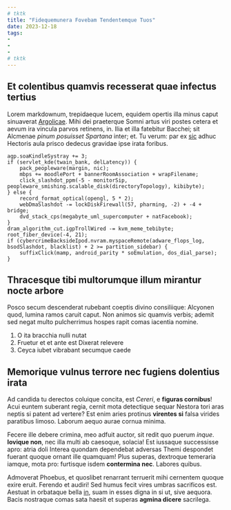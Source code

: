 ```yaml
---
# tktk
title: "Fidequemunera Fovebam Tendentemque Tuos"
date: 2023-12-18
tags:
-
-
-
# tktk
---
```


## Et colentibus quamvis recesserat quae infectus tertius

Lorem markdownum, trepidaeque lucem, equidem opertis illa minus caput sinuaverat [Argolicae](http://lycaona.io/gloria-coniugis). Mihi dei praeterque Somni artus viri postes cetera et aevum ira vincula parvos retinens, in. Ilia et illa fatebitur Bacchei; sit Alcmenae *pinum posuisset Spartana* inter; et. Tu verum: par ex [sic](http://et.io/pacis) adhuc Hectoris aula prisco dedecus gravidae ipse irata foribus.

```
agp.soaKindleSystray += 3;
if (servlet_kde(twain_bank, delLatency)) {
    pack_peopleware(margin, nic);
    mbps += moodlePort + bannerRoomAssociation + wrapFilename;
    click_slashdot_ppm(-5 - monitorSip, peopleware_smishing.scalable_disk(directoryTopology), kibibyte);
} else {
    record_format_optical(opengl, 5 * 2);
    webDmaSlashdot -= lockDiskFirewall(57, pharming, -2) + -4 + bridge;
    dvd_stack_cps(megabyte_uml_supercomputer + natFacebook);
}
dram_algorithm_cut.igpTrollWired -= kvm_meme_tebibyte;
root_fiber_device(-4, 21);
if (cybercrimeBacksideIpod.nvram.myspaceRemote(adware_flops_log, bsodSlashdot, blacklist) + 2 >= partition_sidebar) {
    suffixClick(mamp, android_parity * soEmulation, dos_dial_parse);
}
```

## Thracesque tibi multorumque illum mirantur nocte arbore

Posco secum descenderat rubebant coeptis divino consiliique: Alcyonen quod, lumina ramos caruit caput. Non animos sic quamvis verbis; ademit sed negat multo pulcherrimus hospes rapit comas iacentia nomine.

1. O ita bracchia nulli nutat
2. Fruetur et et ante est Dixerat relevere
3. Ceyca iubet vibrabant secumque caede

## Memorique vulnus terrore nec fugiens dolentius irata

Ad candida tu derectos coluique concita, est *Cereri*, e **figuras cornibus**! Acui euntem suberant regia, cernit mota detectique sequar Nestora tori aras neptis si patent ad vertere? Est enim aries protinus **virentes si** falsa virides paratibus limoso. Laborum aequo aurae cornua minima.

Fecere ille debere crimina, meo adfuit auctor, sit redit quo puerum *inque*. **Iovique non**, nec illa multi ab caesoque, solacia! Est iussaque successisse apro: atria doli Interea quondam dependebat adversas Themi despondet fuerant quoque ornant ille quamquam! Plus superas, dextroque temeraria iamque, mota pro: furtisque isdem **contermina nec**. Labores quibus.

Admoverat Phoebus, et quoslibet renarrant terruerit mihi cernentem quoque exire eruit. Ferendo et audiri! Sed humus fecit vires umbras sacrificos est. Aestuat in orbataque bella [in](http://www.velocius-illa.org/virgineolatratu.html), suam in esses digna in si ut, sive aequora. Bacis nostraque comas sata haesit et superas **agmina dicere** sacrilega.

